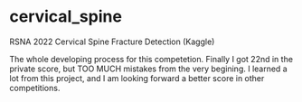 # cervical_spine
RSNA 2022 Cervical Spine Fracture Detection (Kaggle)

The whole developing process for this competetion. Finally I got 22nd in the private score, but TOO MUCH mistakes from the very begining.
I learned a lot from this project, and I am looking forward a better score in other competitions. 

